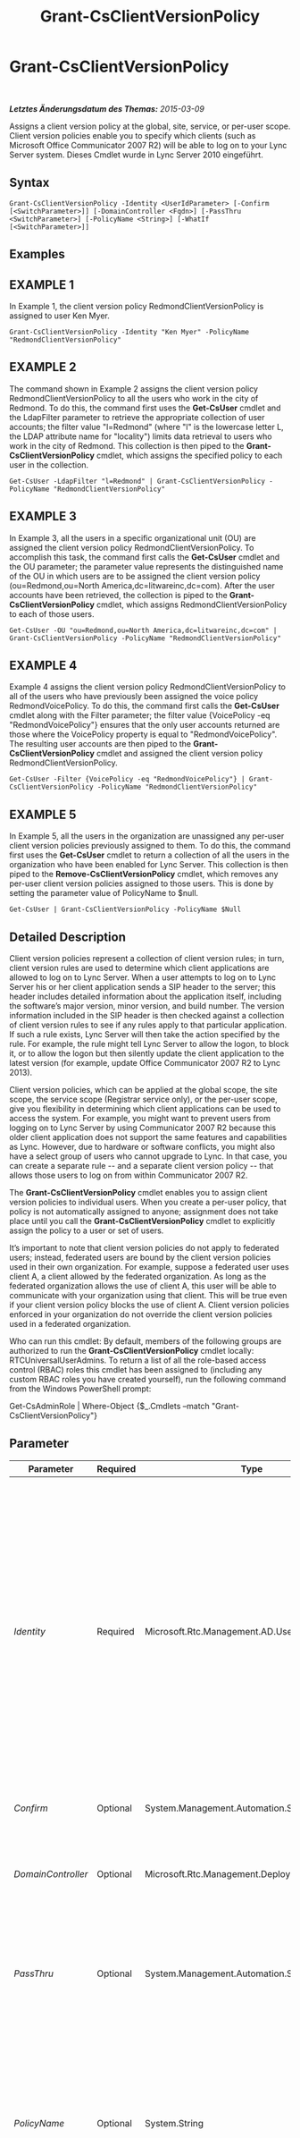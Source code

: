 ﻿---
title: Grant-CsClientVersionPolicy
TOCTitle: Grant-CsClientVersionPolicy
ms:assetid: b94d9473-db5f-4350-a7b4-991d0e26e525
ms:mtpsurl: https://technet.microsoft.com/de-de/library/Gg412903(v=OCS.15)
ms:contentKeyID: 49295204
ms.date: 05/19/2016
mtps_version: v=OCS.15
ms.translationtype: HT
---

# Grant-CsClientVersionPolicy

 

_**Letztes Änderungsdatum des Themas:** 2015-03-09_

Assigns a client version policy at the global, site, service, or per-user scope. Client version policies enable you to specify which clients (such as Microsoft Office Communicator 2007 R2) will be able to log on to your Lync Server system. Dieses Cmdlet wurde in Lync Server 2010 eingeführt.

## Syntax

    Grant-CsClientVersionPolicy -Identity <UserIdParameter> [-Confirm [<SwitchParameter>]] [-DomainController <Fqdn>] [-PassThru <SwitchParameter>] [-PolicyName <String>] [-WhatIf [<SwitchParameter>]]

## Examples

## EXAMPLE 1

In Example 1, the client version policy RedmondClientVersionPolicy is assigned to user Ken Myer.

    Grant-CsClientVersionPolicy -Identity "Ken Myer" -PolicyName "RedmondClientVersionPolicy"

## EXAMPLE 2

The command shown in Example 2 assigns the client version policy RedmondClientVersionPolicy to all the users who work in the city of Redmond. To do this, the command first uses the **Get-CsUser** cmdlet and the LdapFilter parameter to retrieve the appropriate collection of user accounts; the filter value "l=Redmond" (where "l" is the lowercase letter L, the LDAP attribute name for "locality") limits data retrieval to users who work in the city of Redmond. This collection is then piped to the **Grant-CsClientVersionPolicy** cmdlet, which assigns the specified policy to each user in the collection.

    Get-CsUser -LdapFilter "l=Redmond" | Grant-CsClientVersionPolicy -PolicyName "RedmondClientVersionPolicy"

## EXAMPLE 3

In Example 3, all the users in a specific organizational unit (OU) are assigned the client version policy RedmondClientVersionPolicy. To accomplish this task, the command first calls the **Get-CsUser** cmdlet and the OU parameter; the parameter value represents the distinguished name of the OU in which users are to be assigned the client version policy (ou=Redmond,ou=North America,dc=litwareinc,dc=com). After the user accounts have been retrieved, the collection is piped to the **Grant-CsClientVersionPolicy** cmdlet, which assigns RedmondClientVersionPolicy to each of those users.

    Get-CsUser -OU "ou=Redmond,ou=North America,dc=litwareinc,dc=com" | Grant-CsClientVersionPolicy -PolicyName "RedmondClientVersionPolicy"

## EXAMPLE 4

Example 4 assigns the client version policy RedmondClientVersionPolicy to all of the users who have previously been assigned the voice policy RedmondVoicePolicy. To do this, the command first calls the **Get-CsUser** cmdlet along with the Filter parameter; the filter value {VoicePolicy -eq "RedmondVoicePolicy"} ensures that the only user accounts returned are those where the VoicePolicy property is equal to "RedmondVoicePolicy". The resulting user accounts are then piped to the **Grant-CsClientVersionPolicy** cmdlet and assigned the client version policy RedmondClientVersionPolicy.

    Get-CsUser -Filter {VoicePolicy -eq "RedmondVoicePolicy"} | Grant-CsClientVersionPolicy -PolicyName "RedmondClientVersionPolicy"

## EXAMPLE 5

In Example 5, all the users in the organization are unassigned any per-user client version policies previously assigned to them. To do this, the command first uses the **Get-CsUser** cmdlet to return a collection of all the users in the organization who have been enabled for Lync Server. This collection is then piped to the **Remove-CsClientVersionPolicy** cmdlet, which removes any per-user client version policies assigned to those users. This is done by setting the parameter value of PolicyName to $null.

    Get-CsUser | Grant-CsClientVersionPolicy -PolicyName $Null

## Detailed Description

Client version policies represent a collection of client version rules; in turn, client version rules are used to determine which client applications are allowed to log on to Lync Server. When a user attempts to log on to Lync Server his or her client application sends a SIP header to the server; this header includes detailed information about the application itself, including the software’s major version, minor version, and build number. The version information included in the SIP header is then checked against a collection of client version rules to see if any rules apply to that particular application. If such a rule exists, Lync Server will then take the action specified by the rule. For example, the rule might tell Lync Server to allow the logon, to block it, or to allow the logon but then silently update the client application to the latest version (for example, update Office Communicator 2007 R2 to Lync 2013).

Client version policies, which can be applied at the global scope, the site scope, the service scope (Registrar service only), or the per-user scope, give you flexibility in determining which client applications can be used to access the system. For example, you might want to prevent users from logging on to Lync Server by using Communicator 2007 R2 because this older client application does not support the same features and capabilities as Lync. However, due to hardware or software conflicts, you might also have a select group of users who cannot upgrade to Lync. In that case, you can create a separate rule -- and a separate client version policy -- that allows those users to log on from within Communicator 2007 R2.

The **Grant-CsClientVersionPolicy** cmdlet enables you to assign client version policies to individual users. When you create a per-user policy, that policy is not automatically assigned to anyone; assignment does not take place until you call the **Grant-CsClientVersionPolicy** cmdlet to explicitly assign the policy to a user or set of users.

It’s important to note that client version policies do not apply to federated users; instead, federated users are bound by the client version policies used in their own organization. For example, suppose a federated user uses client A, a client allowed by the federated organization. As long as the federated organization allows the use of client A, this user will be able to communicate with your organization using that client. This will be true even if your client version policy blocks the use of client A. Client version policies enforced in your organization do not override the client version policies used in a federated organization.

Who can run this cmdlet: By default, members of the following groups are authorized to run the **Grant-CsClientVersionPolicy** cmdlet locally: RTCUniversalUserAdmins. To return a list of all the role-based access control (RBAC) roles this cmdlet has been assigned to (including any custom RBAC roles you have created yourself), run the following command from the Windows PowerShell prompt:

Get-CsAdminRole | Where-Object {$\_.Cmdlets –match "Grant-CsClientVersionPolicy"}

## Parameter


<table>
<colgroup>
<col style="width: 25%" />
<col style="width: 25%" />
<col style="width: 25%" />
<col style="width: 25%" />
</colgroup>
<thead>
<tr class="header">
<th>Parameter</th>
<th>Required</th>
<th>Type</th>
<th>Description</th>
</tr>
</thead>
<tbody>
<tr class="odd">
<td><p><em>Identity</em></p></td>
<td><p>Required</p></td>
<td><p>Microsoft.Rtc.Management.AD.UserIdParameter</p></td>
<td><p>Indicates the Identity of the user account the policy should be assigned to. User Identities can be specified by using one of four formats: 1) the user's SIP address; 2) the user's user principal name (UPN); 3) the user's domain name and logon name, in the form domain\logon (for example, litwareinc\kenmyer); and, 4) the user's Active Directory display name (for example, Ken Myer). User Identities can also be referenced by using the user’s Active Directory distinguished name.</p>
<p>In addition, you can use the asterisk (*) wildcard character when using the Display Name as the user Identity. For example, the Identity &quot;* Smith&quot; returns all the users who have a display name that ends with the string value &quot; Smith&quot;.</p></td>
</tr>
<tr class="even">
<td><p><em>Confirm</em></p></td>
<td><p>Optional</p></td>
<td><p>System.Management.Automation.SwitchParameter</p></td>
<td><p>Fordert Sie vor der Ausführung des Befehls zum Bestätigen auf.</p></td>
</tr>
<tr class="odd">
<td><p><em>DomainController</em></p></td>
<td><p>Optional</p></td>
<td><p>Microsoft.Rtc.Management.Deploy.Fqdn</p></td>
<td><p>Enables you to specify a domain controller to connect to when assigning the policy. If this parameter is not included, then the cmdlet will use the first available domain controller.</p></td>
</tr>
<tr class="even">
<td><p><em>PassThru</em></p></td>
<td><p>Optional</p></td>
<td><p>System.Management.Automation.SwitchParameter</p></td>
<td><p>If present, causes the cmdlet to pass the user object (or objects) through the Windows PowerShell pipeline. By default, the <strong>Grant-CsClientVersionPolicy</strong> cmdlet does not pass objects through the pipeline.</p></td>
</tr>
<tr class="odd">
<td><p><em>PolicyName</em></p></td>
<td><p>Optional</p></td>
<td><p>System.String</p></td>
<td><p>&quot;Name&quot; of the policy to be assigned. The PolicyName is simply the policy Identity minus the policy scope (&quot;tag:&quot;). For example, a policy with the Identity tag:Redmond has a PolicyName equal to Redmond; a policy with the Identity tag:RedmondClientVersionPolicy has a PolicyName equal to RedmondClientVersionPolicy. To unassign a per-user policy previously assigned to a user, set the PolicyName to a null value ($null).</p></td>
</tr>
<tr class="even">
<td><p><em>WhatIf</em></p></td>
<td><p>Optional</p></td>
<td><p>System.Management.Automation.SwitchParameter</p></td>
<td><p>Beschreibt die Auswirkungen einer Ausführung des Befehls, ohne den Befehl tatsächlich auszuführen.</p></td>
</tr>
</tbody>
</table>


## Input Types

String value or Microsoft.Rtc.Management.ADConnect.Schema.ADUser object. The **Grant-CsClientVersionPolicy** cmdlet accepts pipelined input of string values representing the Identity of a user account. The cmdlet also accepts pipelined input of user objects.

## Return Types

By default, the **Grant-CsClientVersionPolicy** cmdlet does not return objects or values. However, if you include the PassThru parameter, the cmdlet will return instances of the Microsoft.Rtc.Management.ADConnect.Schema.OCSUserOrAppContact object.

## Siehe auch

#### Weitere Ressourcen

[Get-CsClientVersionPolicy](get-csclientversionpolicy.md)  
[New-CsClientVersionPolicy](new-csclientversionpolicy.md)  
[Remove-CsClientVersionPolicy](remove-csclientversionpolicy.md)  
[Set-CsClientVersionPolicy](set-csclientversionpolicy.md)


